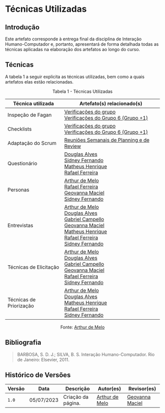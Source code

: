 # Técnicas Utilizadas

## Introdução

Este artefato corresponde à entrega final da disciplina de Interação Humano-Computador e, portanto, apresentará de forma detalhada todas as técnicas aplicadas na elaboração dos artefatos ao longo do curso.

## Técnicas

A tabela 1 a seguir explicita as técnicas utilizadas, bem como a quais artefatos elas estão relacionadas.

<center>

Tabela 1 - Técnicas Utilizadas

|Técnica utilizada|Artefato(s) relacionado(s)|
|-----------------|--------------------|
|Inspeção de Fagan| [Verificações do grupo](https://github.com/Requisitos-de-Software/2024.2-TesouroDireto/docs/verificacao/grupo5) <br> [Verificações do Grupo 6 (Grupo +1)](https://github.com/Requisitos-de-Software/2024.2-TesouroDireto/docs/verificacao/grupo6) |
|Checklists| [Verificações do grupo](https://github.com/Requisitos-de-Software/2024.2-TesouroDireto/docs/verificacao/grupo5) <br> [Verificações do Grupo 6 (Grupo +1)](https://github.com/Requisitos-de-Software/2024.2-TesouroDireto/docs/verificacao/grupo6) |
|Adaptação do Scrum|[Reuniões Semanais de Planning e de Review](https://github.com/Requisitos-de-Software/2024.2-TesouroDireto/docs/Atas) |
|Questionário|[Douglas Alves](https://github.com/dougalvs) <br> [Sidney Fernando](https://github.com/nando3d3) <br> [Matheus Henrique](https://github.com/mathonaut) <br> [Rafael Ferreira](https://github.com/RafaelCLG0)  |[Questionário](https://requisitos-de-software.github.io/2023.1-BilheteriaDigital/elicitacao/tecnicas/questionario/) <br> [Perfil de Usuário](https://requisitos-de-software.github.io/2023.1-BilheteriaDigital/elicitacao/perfil_de_usuario/) |
|Personas|[Arthur de Melo](https://github.com/arthurmlv) <br> [Rafael Ferreira](https://github.com/RafaelCLG0) <br>  [Geovanna Maciel](https://github.com/manuziny) <br> [Sidney Fernando](https://github.com/nando3d3) | [Observação](https://requisitos-de-software.github.io/2023.1-BilheteriaDigital/elicitacao/tecnicas/observacao/) <br> [Casos de Uso](https://requisitos-de-software.github.io/2023.1-BilheteriaDigital/modelagem/useCase/) |
|Entrevistas|[Arthur de Melo](https://github.com/arthurmlv) <br> [Douglas Alves](https://github.com/dougalvs) <br> [Gabriel Campello](https://github.com/g16c) <br> [Geovanna Maciel](https://github.com/manuziny) <br>[Matheus Henrique](https://github.com/mathonaut) <br> [Rafael Ferreira](https://github.com/RafaelCLG0) <br> [Sidney Fernando](https://github.com/nando3d3) | [100$](https://requisitos-de-software.github.io/2023.1-BilheteriaDigital/elicitacao/priorizacao/100/) <br> [First Things First](https://requisitos-de-software.github.io/2023.1-BilheteriaDigital/elicitacao/priorizacao/firstThingsfirst/) <br> [Three Level Scale](https://requisitos-de-software.github.io/2023.1-BilheteriaDigital/elicitacao/priorizacao/threeLvlScale/) <br> [Brainstorming](https://requisitos-de-software.github.io/2023.1-BilheteriaDigital/elicitacao/tecnicas/brainstorming/) <br> [Prototipação](https://requisitos-de-software.github.io/2023.1-BilheteriaDigital/validacao/prototipo/) |
|Técnicas de Elicitação | [Arthur de Melo](https://github.com/arthurmlv) <br> [Douglas Alves](https://github.com/dougalvs) <br> [Gabriel Campello](https://github.com/g16c) <br> [Geovanna Maciel](https://github.com/manuziny) <br> [Rafael Ferreira](https://github.com/RafaelCLG0) <br> [Sidney Fernando](https://github.com/nando3d3) | [Introspecção](https://requisitos-de-software.github.io/2023.1-BilheteriaDigital/elicitacao/tecnicas/introspeccao/) <br> [Questionário](https://requisitos-de-software.github.io/2023.1-BilheteriaDigital/elicitacao/tecnicas/questionario/) <br> [Brainstorming](https://requisitos-de-software.github.io/2023.1-BilheteriaDigital/elicitacao/tecnicas/brainstorming/) <br> [Observação](https://requisitos-de-software.github.io/2023.1-BilheteriaDigital/elicitacao/tecnicas/observacao/) |
|Técnicas de Priorização|  [Arthur de Melo](https://github.com/arthurmlv) <br> [Douglas Alves](https://github.com/dougalvs) <br>[Matheus Henrique](https://github.com/mathonaut) <br> [Rafael Ferreira](https://github.com/RafaelCLG0) <br> [Sidney Fernando](https://github.com/nando3d3) | [100$](https://requisitos-de-software.github.io/2023.1-BilheteriaDigital/elicitacao/priorizacao/100/) <br> [First Things First](https://requisitos-de-software.github.io/2023.1-BilheteriaDigital/elicitacao/priorizacao/firstThingsfirst/) <br> [Three Level Scale](https://requisitos-de-software.github.io/2023.1-BilheteriaDigital/elicitacao/priorizacao/threeLvlScale/) |


Fonte: [Arthur de Melo](https://github.com/arthurmlv)

</center>

## Bibliografia

> BARBOSA, S. D. J.; SILVA, B. S. Interação Humano-Computador. Rio de Janeiro: Elsevier, 2011.

## Histórico de Versões

| Versão | Data       | Descrição          | Autor(es)                                        | Revisor(es)                                    |
| ------ | ---------- | ------------------ | ------------------------------------------------ | ---------------------------------------------- |
| `1.0`  | 05/07/2023 | Criação da página. | [Arthur de Melo](https://github.com/arthurmlv) | [Geovanna Maciel](https://github.com/manuziny)  |